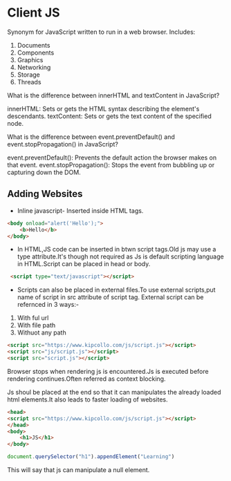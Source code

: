 # Client JS

Synonym for JavaScript written to run in a web browser.
Includes:

1. Documents
2. Components
3. Graphics
4. Networking
5. Storage
6. Threads

What is the difference between innerHTML and textContent in JavaScript?

innerHTML: Sets or gets the HTML syntax describing the element's descendants.
textContent: Sets or gets the text content of the specified node.

What is the difference between event.preventDefault() and event.stopPropagation() in JavaScript?

event.preventDefault(): Prevents the default action the browser makes on that event.
event.stopPropagation(): Stops the event from bubbling up or capturing down the DOM.

## Adding Websites

- Inline javascript- Inserted inside HTML tags.

```html
<body onload="alert('Hello');">
    <b>Hello</b>
</body>
```

- In HTML,JS code can be inserted in btwn script tags.Old js may use a type attribute.It's though not required as Js is default scripting language in HTML.Script can be placed in head or body.

```html
 <script type="text/javascript"></script>
```

- Scripts can also be placed in external files.To use external scripts,put name of script in src attribute of script tag.
External script can be refernced in 3 ways:-

1. With ful url
2. With file path
3. Withuot any path

```html
<script src="https://www.kipcollo.com/js/script.js"></script>
<script src="js/script.js"></script>
<script src="script.js"></script>
```

Browser stops when rendering js is encountered.Js is executed before rendering continues.Often referred as context blocking.

Js shoul be placed at the end so that it can manipulates the already loaded html elements.It also leads to faster loading of websites.

```html
<head>
<script src="https://www.kipcollo.com/js/script.js"></script>
</head>
<body>
    <h1>JS</h1>
</body>
```

```js
document.querySelector("h1").appendElement("Learning")
```

This will say that js can manipulate a null element.
